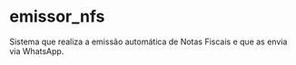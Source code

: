 # emissor_nfs
Sistema que realiza a emissão automática de Notas Fiscais e que as envia via WhatsApp.

